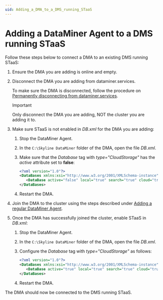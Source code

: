 ```yaml
---
uid: Adding_a_DMA_to_a_DMS_running_STaaS
---
```


# Adding a DataMiner Agent to a DMS running STaaS

Follow these steps below to connect a DMA to an existing DMS running STaaS:

1. Ensure the DMA you are adding is online and empty.

1. Disconnect the DMA you are adding from dataminer.services.

   To make sure the DMA is disconnected, follow the procedure on [Permanently disconnecting from dataminer.services](https://docs.dataminer.services/user-guide/Cloud_Platform/AboutCloudPlatform/Disconnecting_from_dataminer.services.html#permanently-disconnecting-from-dataminerservices).

   > [!IMPORTANT]
   > Only disconnect the DMA you are adding, NOT the cluster you are adding it to.

1. Make sure STaaS is not enabled in *DB.xml* for the DMA you are adding:

   1. Stop the DataMiner Agent.

   1. In the `C:\Skyline DataMiner` folder of the DMA, open the file *DB.xml*.

   1. Make sure that the *Database* tag with *type="CloudStorage"* has the *active* attribute set to **false**:

      ```xml
      <?xml version="1.0"?>
      <DataBases xmlns:xsi="http://www.w3.org/2001/XMLSchema-instance" xmlns:xsd="http://www.w3.org/2001/XMLSchema" xmlns="http://www.skyline.be/config/db">
         <DataBase active="false" local="true" search="true" cloud="true" type="CloudStorage"/>
      </DataBases>
      ```

   1. Restart the DMA.

1. Join the DMA to the cluster using the steps described under [Adding a regular DataMiner Agent](https://docs.dataminer.services/user-guide/Advanced_Functionality/DataMiner_Systems/Adding_a_DMA/Adding_a_regular_DataMiner_Agent.html).

1. Once the DMA has successfully joined the cluster, enable STaaS in *DB.xml*:

   1. Stop the DataMiner Agent.

   1. In the `C:\Skyline DataMiner` folder of the DMA, open the file *DB.xml*.

   1. Configure the *Database* tag with *type="CloudStorage"* as follows:

      ```xml
      <?xml version="1.0"?>
      <DataBases xmlns:xsi="http://www.w3.org/2001/XMLSchema-instance" xmlns:xsd="http://www.w3.org/2001/XMLSchema" xmlns="http://www.skyline.be/config/db">
         <DataBase active="true" local="true" search="true" cloud="true" type="CloudStorage"/>
      </DataBases>
      ```

   1. Restart the DMA.

The DMA should now be connected to the DMS running STaaS.
